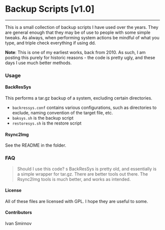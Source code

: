 # Backup Scripts [v1.0]
***


This is a small collection of backup scripts I have used over the years. They are general enough that they may be of use to people with some simple tweaks. As always, when performing system actions be mindful of what you type, and triple check everything if using dd.

**Note**: This is one of my earliest works, back from 2010. As such, I am posting this purely for historic reasons - the code is pretty ugly, and these days I use much better methods.


### Usage

#### BackResSys

This performs a tar.gz backup of a system, excluding certain directories.

- `backressys.conf` contains various configurations, such as directories to exclude, naming convention of the target file, etc.
- `baksys.sh` is the backup script
- `restoresys.sh` is the restore script

#### Rsync2Img

See the README in the folder.

### FAQ

> Should I use this code?
s
BackResSys is pretty old, and essentially is a simple wrapper for tar.gz. There are better tools out there. The Rsync2Img tools is much better, and works as intended. 

#### License

All of these files are licensed with GPL. I hope they are useful to some.

#### Contributors

Ivan Smirnov
